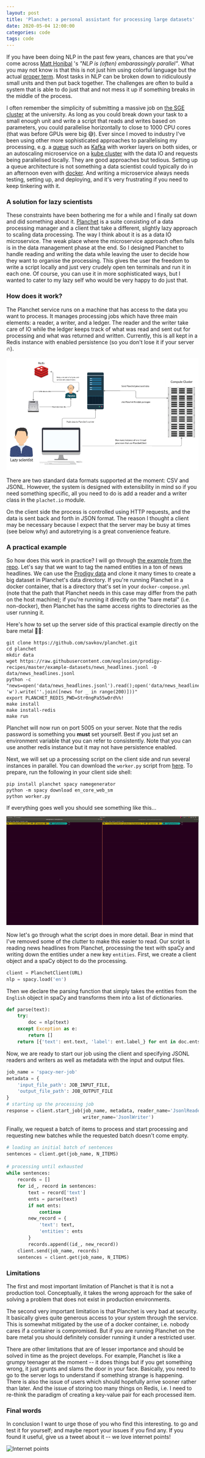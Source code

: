 ```yaml
---
layout: post
title: 'Planchet: a personal assistant for processing large datasets'
date: 2020-05-04 12:00:00
categories: code
tags: code
---
```


If you have been doing NLP in the past few years, chances are that you've come 
across [Matt Honibal](https://twitter.com/honnibal?lang=en) 's _"NLP is (often) 
embarassingly parallel"_. What you may not know is that this is not just him 
using colorful language but the actual 
[proper term](https://en.wikipedia.org/wiki/Embarrassingly_parallel).
Most tasks in NLP can be broken down to ridiculously small units and then put
back together. The challenges are often to build a system that is able to do
just that and not mess it up if something breaks in the middle of the process.

I often remember the simplicity of submitting a massive job on
[the SGE cluster](https://en.wikipedia.org/wiki/Oracle_Grid_Engine) at the
university. As long as you could break down your task to a small enough unit
and write a script that reads and writes based on parameters,
you could parallelise horizontally to close to 1000 CPU cores (that was before
GPUs were big 😅). Ever since I moved to industry I've been using other more
sophisticated approaches to parallelising my processing, e.g. 
a [queue](https://en.wikipedia.org/wiki/Message_queue) such as
[Kafka](https://kafka.apache.org/intro) with worker layers on both sides, or 
an autoscaling microservice on 
a [kube cluster](https://en.wikipedia.org/wiki/Kubernetes) with the data IO and 
requests being parallelised locally. They
are good approaches but tedious. Setting up a queue architecture is not
something a data scientist could typically do in an afternoon even with 
[docker](https://en.wikipedia.org/wiki/Docker_(software)).
And writing a microservice always needs testing, setting up, and deploying, 
and it's very frustrating if you need to keep tinkering with it.

### A solution for lazy scientists

These constraints have been bothering me for a while and I finally sat down and
did something about it. [Planchet](https://github.com/savkov/Planchet) is a 
suite consisting of a data processing manager and a client that take a 
different, slightly lazy approach to scaling data processing. 
The way I think about it is as a data IO microservice. 
The weak place where the microservice approach often fails is in
the data management phase at the end. So I designed Planchet to handle reading
and writing the data while leaving the user to decide how they want to organise
the processing. This gives the user the freedom to write a script locally and
just very crudely open ten terminals and run it in each one. Of course, you can
use it in more sophisticated ways, but I wanted to cater to my lazy self who
would be very happy to do just that.

### How does it work?

The Planchet service runs on a machine that has access to the data you want to
process. It manages processing jobs which have three main elements: a reader,
a writer, and a ledger. The reader and the writer take care of IO while the
ledger keeps track of what was read and sent out for processing and what was 
returned and written. Currently, this is all kept in a Redis instance with 
enabled persistence (so you don't lose it if your server 🔥).

![planchet diagram](https://raw.githubusercontent.com/savkov/planchet/master/img/Planchet.png)

There are two standard data formats supported at the moment: CSV and 
JSONL. However, the system is designed with extensibility in mind so if you
need something specific, all you need to do is add a reader and a writer class
in the `plachet.io` module.

On the client side the process is controlled using HTTP requests, and the data
is sent back and forth in JSON format. The reason I thought a client may be
necessary because I expect that the server may be busy at times (see 
below why) and autoretrying is a great convenience feature.

### A practical example

So how does this work in practice? I will go through 
[the example from the repo](https://github.com/savkov/planchet#example). 
Let's say that we want to tag the named entities in a ton of news headlines.
We can use the 
[Prodigy data](https://raw.githubusercontent.com/explosion/prodigy-recipes/master/example-datasets/news_headlines.jsonl) 
and clone it many times to create a big dataset in Planchet's data directory.
If you're running Planchet in a docker container, that is a directory that's set
in your `docker-compose.yml` (note that the path that Planchet needs in this 
case may differ from the path on the host machine); if you're running it 
directly on the "bare metal" (i.e. non-docker), then Planchet has the same 
access rights to directories as the user running it.

Here's how to set up the server side of this practical example directly on the 
bare metal 🧸🤘:

```shell
git clone https://github.com/savkov/planchet.git
cd planchet
mkdir data
wget https://raw.githubusercontent.com/explosion/prodigy-recipes/master/example-datasets/news_headlines.jsonl -O data/news_headlines.jsonl
python -c "news=open('data/news_headlines.jsonl').read();open('data/news_headlines.jsonl', 'w').write(''.join([news for _ in range(200)]))"
export PLANCHET_REDIS_PWD=Str0ngPa55w0rd%%!
make install
make install-redis
make run
```

Planchet will now run on port 5005 on your server. Note that the redis password 
is something you **must** set yourself. Best if you just set an environment 
variable that you can refer to consistently. Note that you can use another redis
instance but it may not have persistence enabled.


Next, we will set up a processing script on the client side and run several 
instances in parallel. You can download the `worker.py` script from 
[here](/assets/planchet/worker.py). To prepare, run the following in your 
client side shell:

```shell
pip install planchet spacy namegenerator
python -m spacy download en_core_web_sm
python worker.py
```

If everything goes well you should see something like this...

![demo gif](/assets/planchet/demo.gif)

Now let's go through what the script does in more detail. Bear in mind that I've
removed some of the clutter to make this easier to read. Our script is reading 
news headlines from Planchet, processing the text with
spaCy and writing down the entities under a new key `entities`. First, we create 
a client object and a spaCy object to do the processing. 

``` python
client = PlanchetClient(URL)
nlp = spacy.load('en')
```

Then we declare the parsing function that simply takes the entities from the
`English` object in spaCy and transforms them into a list of dictionaries.

``` python
def parse(text):
    try:
        doc = nlp(text)
    except Exception as e:
        return []
    return [{'text': ent.text, 'label': ent.label_} for ent in doc.ents]
```

Now, we are ready to start our job using the client and specifying JSONL 
readers and writers as well as metadata with the input and output files. 

```python
job_name = 'spacy-ner-job'
metadata = {
    'input_file_path': JOB_INPUT_FILE,
    'output_file_path': JOB_OUTPUT_FILE
}
# starting up the processing job
response = client.start_job(job_name, metadata, reader_name='JsonlReader',
                            writer_name='JsonlWriter')
```

Finally, we request a batch of items to process and start processing and 
requesting new batches while the requested batch doesn't come empty.

```python
# loading an initial batch of sentences
sentences = client.get(job_name, N_ITEMS)

# processing until exhausted
while sentences:
    records = []
    for id_, record in sentences:
        text = record['text']
        ents = parse(text)
        if not ents:
            continue
        new_record = {
            'text': text,
            'entities': ents
        }
        records.append((id_, new_record))
    client.send(job_name, records)
    sentences = client.get(job_name, N_ITEMS)
```


### Limitations

The first and most important limitation of Planchet is that it is not a 
production tool. Conceptually, it takes the wrong approach for the sake of
solving a problem that does not exist in production environments.

The second very important limitation is that Planchet is very bad at security.
It basically gives quite generous access to your system through the service.
This is somewhat mitigated by the use of a docker container, i.e. nobody cares
if a container is compromised. But if you are running Planchet on the bare metal
you should definitely consider running it under a restricted user.

There are other limitations that are of lesser importance and should be solved
in time as the project develops. For example, Planchet is like a grumpy teenager
at the moment -- it does things but if you get something wrong, it just grunts
and slams the door in your face. Basically, you need to go to the server logs
to understand if something strange is happening. There is also the issue of 
users which should hopefully arrive sooner rather than later. And the issue of
storing too many things on Redis, i.e. I need to re-think the paradigm of 
creating a key-value pair for each processed item.


### Final words

In conclusion I want to urge those of you who find this interesting. to go and
test it for yourself; and maybe report your issues if you find any. 
If you found it useful, give us a tweet about it -- we love internet points!

![Internet points](https://giphy.com/embed/26ybxqF6r4w1pjjws)